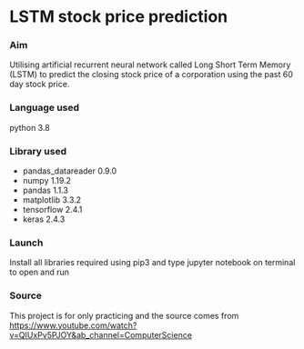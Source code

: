 # LSTM stock price prediction

### Aim
Utilising artificial recurrent neural network called Long Short Term Memory (LSTM) to predict the closing stock price of a corporation using the past 60 day stock price.
### Language used
python 3.8
### Library used
  * pandas_datareader 0.9.0
  * numpy 1.19.2
  * pandas 1.1.3
  * matplotlib 3.3.2
  * tensorflow 2.4.1
  * keras 2.4.3
### Launch
Install all libraries required using pip3 and type jupyter notebook on terminal to open and run

### Source
This project is for only practicing and the source comes from https://www.youtube.com/watch?v=QIUxPv5PJOY&ab_channel=ComputerScience
